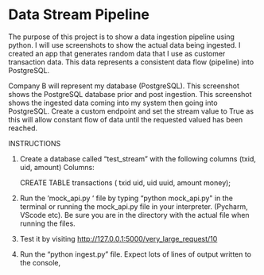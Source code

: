 # Data Stream Pipeline


The purpose of this project is to show a data ingestion pipeline using python.  I will use screenshots to show the actual data being ingested. 
I created an app that generates random data that I use as customer transaction data.  This data represents a consistent data flow (pipeline) into PostgreSQL.  

Company B will represent my database (PostgreSQL).
This screenshot shows the PostgreSQL database prior and post ingestion.
This screenshot shows the ingested data coming into my system then going into PostgreSQL.
Create a custom endpoint and set the stream value to True as this will allow constant flow of data until the requested valued has been reached.

INSTRUCTIONS


1. Create a database called “test_stream” with the following columns (txid, uid, amount)
   Columns:  

  	CREATE TABLE transactions 
    (
	txid uid,
	uid uuid,
	amount money);

 
2. Run the ‘mock_api.py ‘ file by typing “python mock_api.py" in the terminal or running the mock_api.py file in your interpreter. (Pycharm, VScode etc). 
Be sure you are in the directory with the actual file when running the files. 

4. Test it by visiting http://127.0.0.1:5000/very_large_request/10 

5. Run the  “python ingest.py” file. Expect lots of lines of output written to the console,
